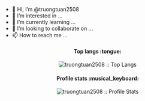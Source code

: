 - 👋 Hi, I’m @truongtuan2508
- 👀 I’m interested in ...
- 🌱 I’m currently learning ...
- 💞️ I’m looking to collaborate on ...
- 📫 How to reach me ...

<h4 align="center">Top langs :tongue:</h4>

<p align="center"><img src="https://github-readme-stats.vercel.app/api/top-langs/?username=truongtuan2508&langs_count=10&theme=tokyonight&layout=compact" alt="truongtuan2508 :: Top Langs" /></p>

<h4 align="center">Profile stats :musical_keyboard:</h4>

<p align="center"><img src="https://github-readme-stats.vercel.app/api?username=truongtuan2508&show_icons=true&theme=dracula" alt="truongtuan2508 :: Profile Stats" /></p>

<!---
truongtuan2508/truongtuan2508 is a ✨ special ✨ repository because its `README.md` (this file) appears on your GitHub profile.
You can click the Preview link to take a look at your changes.
--->
